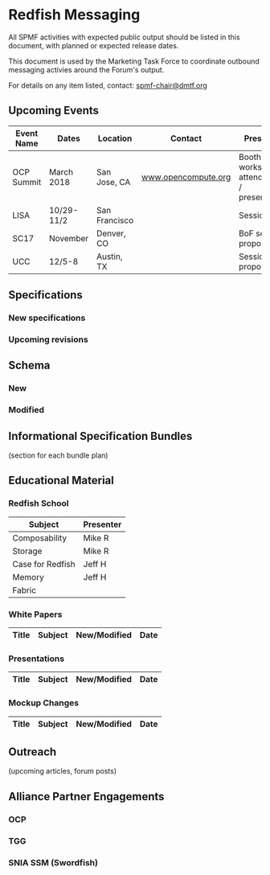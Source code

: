
# Redfish Messaging

All SPMF activities with expected public output should be listed in this document, with planned or expected release dates.  

This document is used by the Marketing Task Force to coordinate outbound messaging activies around the Forum's output. 

For details on any item listed, contact: spmf-chair@dmtf.org 
 

## Upcoming Events

| Event Name | Dates      | Location      | Contact             | Presence                                     |
| ---        | ---        | ---           | ---                 | ---                                          |
| OCP Summit | March 2018 | San Jose, CA  | www.opencompute.org | Booth and workshop attendance / presentation |
| LISA       | 10/29-11/2 | San Francisco |                     | Session?                                     |
| SC17       | November   | Denver, CO    |                     | BoF session proposed                         |
| UCC        | 12/5-8     | Austin, TX    |                     | Session proposed                             |


## Specifications

### New specifications
### Upcoming revisions

## Schema

### New
### Modified

## Informational Specification Bundles

(section for each bundle plan)

## Educational Material

### Redfish School
| Subject          | Presenter |
| ---              | ---       |
| Composability    | Mike R    |
| Storage          | Mike R    |
| Case for Redfish | Jeff H    |
| Memory           | Jeff H    |
| Fabric           |           |

### White Papers

| Title  | Subject   | New/Modified | Date   |
| ---    | ---       | ---          | ---    |

### Presentations

| Title  | Subject   | New/Modified | Date   |
| ---    | ---       | ---          | ---    |

### Mockup Changes

| Title  | Subject   | New/Modified | Date   |
| ---    | ---       | ---          | ---    |

## Outreach

(upcoming articles, forum posts)

## Alliance Partner Engagements

### OCP

### TGG

### SNIA SSM (Swordfish)


